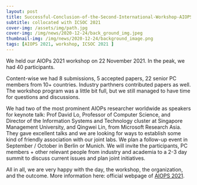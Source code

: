```yaml
---
layout: post
title: Successful-Conclusion-of-the-Second-International-Workshop-AIOPS-2021
subtitle: collocated with ICSOC 2021
cover-img: /assets/img/path.jpg
cover-img: /img/news/2020-12-24/back_ground_img.jpeg
thumbnail-img: /img/news/2020-12-24/background_image.png
tags: [AIOPS 2021, workshop, ICSOC 2021 ]
---
```


We held our AIOPs 2021 workshop on 22 November 2021. In the peak, we had 40 participants. 

Content-wise we had 8 submissions, 5 accepted papers, 22 senior PC members from 10+ countries. Industry parthners contributed papers as well. The workshop program was a little bit full, but we still managed to have time for questions and discussions.

We had two of the most prominent AIOPs researcher worldwide as speakers for keynote talk: Prof David Lo, Professor of Computer Science, and Director of the Information Systems and Technology cluster at Singapore Management University, and Qingwei Lin, from Microsoft Research Asia. They gave excellent talks and we are looking for ways to establish some kind of friendly association with our joint labs. We plan a follow-up event in September / October in Berlin or Munich. We will invite the participants, PC members + other relevant people from industry and academia to a 2-3 day summit to discuss current issues and plan joint initiatives.

All in all, we are very happy with the day, the workshop, the organization, and the outcome. More information here: official webpage of [AIOPS 2021](https://aiops2021.github.io/index.html).